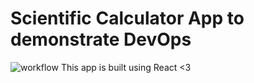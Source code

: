 # Scientific Calculator App to demonstrate DevOps

![workflow](https://github.com/github/docs/jashAtgit/spe-mini-project/actions/workflows/ci.yml/badge.svg?branch=master?)
This app is built using React <3